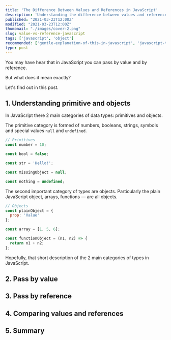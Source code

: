 ```yaml
---
title: 'The Difference Between Values and References in JavaScript'
description: 'Understanding the difference between values and references is an important step to effective working with object in JavaScript.'
published: "2021-03-23T12:00Z"
modified: "2021-03-23T12:00Z"
thumbnail: "./images/cover-2.png"
slug: value-vs-reference-javascript
tags: ['javascript', 'object']
recommended: ['gentle-explanation-of-this-in-javascript', 'javascript-this-interview-questions']
type: post
---
```


You may have hear that in JavaScript you can pass by value and by reference.  

But what does it mean exactly?  

Let's find out in this post.  

## 1. Understanding primitive and objects

In JavaScript there 2 main categories of data types: primitives and objects.  

The primitive category is formed of numbers, booleans, strings, symbols and special values `null` and `undefined`.  

```javascript
// Primitives
const number = 10;

const bool = false;

const str = 'Hello!';

const missingObject = null;

const nothing = undefined;
```

The second important category of types are objects. Particularly the plain JavaScript object, arrays, functions &mdash; are all objects.  

```javascript
// Objects
const plainObject = {
  prop: 'Value'
};

const array = [1, 5, 6];

const functionObject = (n1, n2) => {
  return n1 + n2;
};
```

Hopefully, that short description of the 2 main categories of types in JavaScript.  



## 2. Pass by value

## 3. Pass by reference

## 4. Comparing values and references

## 5. Summary